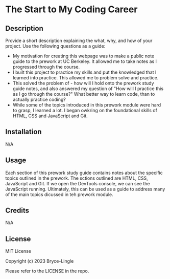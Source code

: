 # The Start to My Coding Career

## Description

Provide a short description explaining the what, why, and how of your project. Use the following questions as a guide:

- My motivation for creating this webpage was to make a public note guide to the prework at UC Berkeley. It allowed me to take notes as I progressed through the course. 
- I built this project to practice my skills and put the knowledged that I learned into practice. This allowed me to problem solve and practice. 
- This solved the problem of - how will I hold onto the prework study guide notes, and also answered my question of "How will I practice this as I go through the course?" What better way to learn code, than to actually practice coding? 
- While some of the topics introduced in this prework module were hard to grasp, I learned a lot. I began owkring on the foundational skills of HTML, CSS and JavaScript and Git. 

## Installation

N/A

## Usage

Each section of this prework study guide contains notes about the specific topics outlined in the prework. The sctions outlined are HTML, CSS, JavaScript and Git. If we open the DevTools console, we can see the JavaScript running. Ultimately, this can be used as a guide to address many of the main topics dicussed in teh prework module. 

## Credits

N/A

## License

MIT License

Copyright (c) 2023 Bryce-Lingle

Please refer to the LICENSE in the repo.
